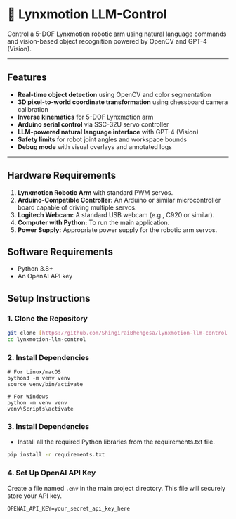 # 🦾 Lynxmotion LLM-Control

Control a 5-DOF Lynxmotion robotic arm using natural language commands and vision-based object recognition powered by OpenCV and GPT-4 (Vision).

---

## Features

- **Real-time object detection** using OpenCV and color segmentation
- **3D pixel-to-world coordinate transformation** using chessboard camera calibration
- **Inverse kinematics** for 5-DOF Lynxmotion arm
- **Arduino serial control** via SSC-32U servo controller
- **LLM-powered natural language interface** with GPT-4 (Vision)
- **Safety limits** for robot joint angles and workspace bounds
- **Debug mode** with visual overlays and annotated logs

---
## Hardware Requirements

1.  **Lynxmotion Robotic Arm** with standard PWM servos.
2.  **Arduino-Compatible Controller:** An Arduino or similar microcontroller board capable of driving multiple servos.
3.  **Logitech Webcam:** A standard USB webcam (e.g., C920 or similar).
4.  **Computer with Python:** To run the main application.
5.  **Power Supply:** Appropriate power supply for the robotic arm servos.

## Software Requirements

-   Python 3.8+
-   An OpenAI API key

## Setup Instructions

### 1. Clone the Repository

```bash
git clone [https://github.com/ShingiraiBhengesa/lynxmotion-llm-control.git](https://github.com/yourusername/lynxmotion-llm-control.git)
cd lynxmotion-llm-control
```
### 2. Install Dependencies

```
# For Linux/macOS
python3 -m venv venv
source venv/bin/activate

# For Windows
python -m venv venv
venv\Scripts\activate

```

### 3. Install Dependencies

-  Install all the required Python libraries from the requirements.txt file.

```bash
pip install -r requirements.txt
```

### 4. Set Up OpenAI API Key

Create a file named ```.env``` in the main project directory. This file will securely store your API key.

```
OPENAI_API_KEY=your_secret_api_key_here
```


